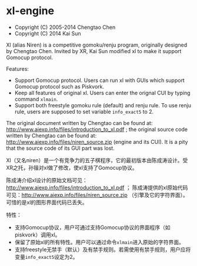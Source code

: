 xl-engine
=========

* Copyright (C) 2005-2014 Chengtao Chen
* Copyright (C) 2014 Kai Sun

Xl (alias Niren) is a competitive gomoku/renju program, originally designed by Chengtao Chen. Invited by XR, Kai Sun modified xl to make it support Gomocup protocol.

Features:
* Support Gomocup protocol. Users can run xl with GUIs which support Gomocup protocol such as Piskvork.
* Keep all features of original xl. Users can enter the orignal CUI by typing command `xlmain`.
* Support both freestyle gomoku rule (default) and renju rule. To use renju rule, users are supposed to set variable `info_exact5` to 2.

The original document written by Chengtao can be found at: http://www.aiexp.info/files/introduction_to_xl.pdf ; the original source code written by Chengtao can be found at: http://www.aiexp.info/files/niren_source.zip (engine and its CUI). It is a pity that the source code of its GUI part was lost.

Xl（又名niren）是一个有竞争力的五子棋程序，它的最初版本由陈成涛设计。受XR之托，孙锴对xl做了修改，使xl支持了Gomocup协议。

陈成涛介绍xl设计的原始文档可见：http://www.aiexp.info/files/introduction_to_xl.pdf ； 陈成涛提供的xl原始代码可见：http://www.aiexp.info/files/niren_source.zip （引擎及它的字符界面）。可惜的是xl的图形界面代码已丢失。

特性：
* 支持Gomocup协议，用户可通过支持Gomocup协议的界面程序（如piskvork）调用xl。
* 保留了原始xl的所有特性。用户可以通过命令`xlmain`进入原始的字符界面。
* 支持freestyle无禁手（默认）及有禁手规则。若需使用有禁手规则，用户应将变量`info_exact5`设定为2。
